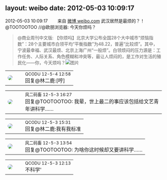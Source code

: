 layout: weibo
date: 2012-05-03 10:09:17
---
<meta name="referrer" content="no-referrer" />

2012-05-03 10:09:17  &nbsp;&nbsp;&nbsp;&nbsp;&nbsp;&nbsp; 来自 <a href="http://weibo.com/" rel="nofollow">微博 weibo.com</a>
武汉居然是最烦的？！@TOOTOOTOO //@欧朋浏览器: 今天你烦吗？
>  @商业周刊中文版: 【你烦吗】北京大学公布全国28个大中城市“烦恼指数”：28个主要城市白领平均“平衡指数”为48.22，普遍“比较烦”。其中，宁波最幸福、武汉最烦、北京上海广州“一般烦”。白领烦闷的压力源是：工作任务、人际关系、角色模糊和冲突等，最让人烦闷的，是工作对生活的殖民化——你，今天烦吗？ ​​​
>  ![图片](https://ww3.sinaimg.cn/large/92c85f18jw1dskvwq7s6uj.jpg)

<table style="width: 100%;">
  <tr>
    <td style="width: 40px;"><img style="border-radius:50%" src="https://tvax1.sinaimg.cn/crop.0.0.512.512.50/6b69631dly8g0l3egwcbcj20e80e8dfu.jpg?KID=imgbed,tva&Expires=1624465773&ssig=iu6GmolHwT"></td>
    <td colspan="2"><small>QCODU 12-5-4 12:58</small><br/>回复@林二鹿:[哼]</td>
  </tr>
</table>

<table style="width: 100%;">
  <tr>
    <td style="width: 40px;"><img style="border-radius:50%" src="https://tva3.sinaimg.cn/crop.0.0.639.639.50/6d2a6003jw8f3idy69w2gj20hs0hrt9g.jpg?KID=imgbed,tva&Expires=1624465773&ssig=CxhPk7lmQx"></td>
    <td colspan="2"><small>风二码畜 12-5-3 16:27</small><br/>回复@TOOTOOTOO: 我晕，世上最二的事应该包括给文艺青年讲科学……</td>
  </tr>
</table>

<table style="width: 100%;">
  <tr>
    <td style="width: 40px;"><img style="border-radius:50%" src="https://tvax1.sinaimg.cn/crop.0.0.512.512.50/6b69631dly8g0l3egwcbcj20e80e8dfu.jpg?KID=imgbed,tva&Expires=1624465773&ssig=iu6GmolHwT"></td>
    <td colspan="2"><small>QCODU 12-5-3 15:31</small><br/>回复@林二鹿:我有我标准</td>
  </tr>
</table>

<table style="width: 100%;">
  <tr>
    <td style="width: 40px;"><img style="border-radius:50%" src="https://tva3.sinaimg.cn/crop.0.0.639.639.50/6d2a6003jw8f3idy69w2gj20hs0hrt9g.jpg?KID=imgbed,tva&Expires=1624465773&ssig=CxhPk7lmQx"></td>
    <td colspan="2"><small>风二码畜 12-5-3 13:54</small><br/>回复@TOOTOOTOO: 为啥你这时候却又要讲科学……</td>
  </tr>
</table>

<table style="width: 100%;">
  <tr>
    <td style="width: 40px;"><img style="border-radius:50%" src="https://tvax1.sinaimg.cn/crop.0.0.512.512.50/6b69631dly8g0l3egwcbcj20e80e8dfu.jpg?KID=imgbed,tva&Expires=1624465773&ssig=iu6GmolHwT"></td>
    <td colspan="2"><small>QCODU 12-5-3 12:13</small><br/>不科学'</td>
  </tr>
</table>
